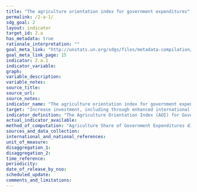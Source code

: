 ```yaml
---
title: "The agriculture orientation index for government expenditures"
permalink: /2-a-1/
sdg_goal: 2
layout: indicator
target_id: 2.a
has_metadata: true
rationale_interpretation: ""
goal_meta_link: "http://unstats.un.org/sdgs/files/metadata-compilation/Metadata-Goal-2.pdf"
goal_meta_link_page: 15
indicator: 2.a.1
indicator_variable: 
graph: 
variable_description: 
variable_notes: 
source_title: 
source_url: 
source_notes: 
indicator_name: "The agriculture orientation index for government expenditures"
target: "Increase investment, including through enhanced international cooperation, in rural infrastructure, agricultural research and extension services, technology development and plant and livestock gene banks in order to enhance agricultural productive capacity in developing countries, in particular least developed countries"
indicator_definition: "The Agriculture Orientation Index (AOI) for Government Expenditures is defined as the Agriculture share of Government Expenditures, divided by the Agriculture Share of GDP, where Agriculture refers to the agriculture, forestry, fishing and hunting sector.\n An AOI greater than 1 reflects a higher orientation towards the agriculture sector, which receives a higher share of government spending relative to its contribution to economic value-added. An AOI less than 1 reflects a lower orientation to agriculture, while an AOI equal to 1 reflects neutrality in a government's orientation to the agriculture sector.\n Agriculture refers to the agriculture, forestry, fishing and hunting sector, based on the Classification of the Functions of Government (COFOG) developed by the OECD and published by the United Nations Statistics Division (UNSD), found at http://unstats.un.org/unsd/cr/registry/regcst.asp?Cl=4&Top=1&Lg=1.\n Government expenditures are all outlays or expenses associated with supporting a particular sector or purse, including compensation of employees, and subsidies and grants paid as transfers to individuals or corporations in that sector. For a full description, see the Government Finance Statistics Manual (GFSM) 2001, developed by the International Monetary Fund (IMF), found at http://www.imf.org/external/pubs/ft/gfs/manual/.\n The Agriculture Share of GDP is measured by the ratio of Agriculture Value Added over GDP, based on official data reported by countries to the United Nations Statistics Division or to the OECD.\n The annual data and indicator, collected and compiled by the Food and Agriculture Organization of the UN (FAO), can be found on the FAOSTAT domain at: http://faostat3.fao.org/download/I/IG/E, covering the periods 2001- 2012."
actual_indicator_available: 
method_of_computation: "Agriculture Share of Government Expenditures divided by Agriculture Share of GDP = AOI"
sources_and_data_collection: 
international_and_national_references: 
unit_of_measure: 
disaggregation_1: 
disaggregation_2: 
time_reference: 
periodicity: 
date_of_release_by_nso: 
scheduled_update: 
comments_and_limitations: 
---
```



